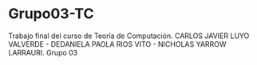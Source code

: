 # Grupo03-TC
Trabajo final del curso de Teoría de Computación. CARLOS JAVIER LUYO VALVERDE - DEDANIELA PAOLA RIOS VITO - NICHOLAS YARROW LARRAURI. Grupo 03
